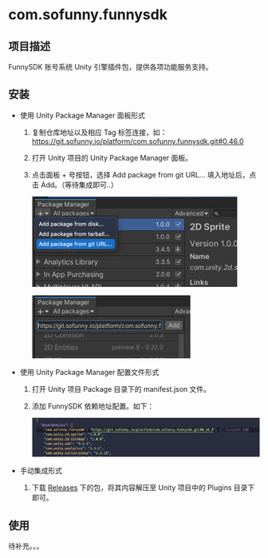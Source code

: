 # com.sofunny.funnysdk

## 项目描述
FunnySDK 账号系统 Unity 引擎插件包，提供各项功能服务支持。

## 安装
- 使用 Unity Package Manager 面板形式

  1. 复制仓库地址以及相应 Tag 标签连接，如：https://git.sofunny.io/platform/com.sofunny.funnysdk.git#0.46.0

  2. 打开 Unity 项目的 Unity Package Manager 面板。

  3. 点击面板 + 号按钮，选择 Add package from git URL... 填入地址后，点击 Add。（等待集成即可..）

     ![步骤1](Imgs~/upm_step1.png)

     ![步骤2](Imgs~/upm_step2.png)

- 使用 Unity Package Manager 配置文件形式

  1. 打开 Unity 项目 Package 目录下的 manifest.json 文件。

  2. 添加 FunnySDK 依赖地址配置。如下：

     ![手动步骤1](Imgs~/upm_step2-1.png)

- 手动集成形式
  1. 下载 [Releases](https://git.sofunny.io/platform/com.sofunny.funnysdk/-/releases) 下的包，将其内容解压至 Unity 项目中的 Plugins 目录下即可。



## 使用

待补充。。。
